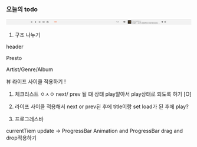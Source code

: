 ### 오늘의 todo

![오늘 작업할 부분](./player.png)


1. 구조 나누기 


header 


Presto

Artist/Genre/Album


뷰 라이프 사이클 적용하기 ! 

1. 체크리스트 ㅇㅅㅇ
next/ prev 될 떄 상태 play알아서 play상태로 되도록 하기 [O]

2. 라이프 사이클 적용해서 next or prev된 후에 
title이랑 set 
load가 된 후에 play?

3. 프로그레스바 

currentTiem update -> ProgressBar Animation 
and 
ProgressBar drag and drop적용하기
